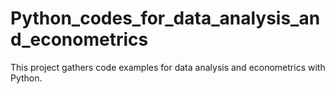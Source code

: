 # Python_codes_for_data_analysis_and_econometrics
 This project gathers code examples for data analysis and econometrics with Python.
